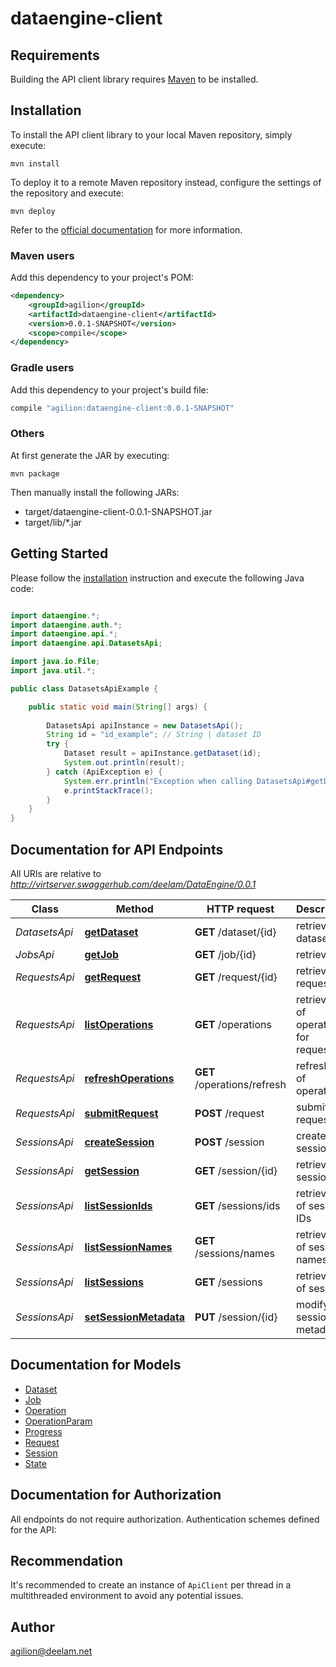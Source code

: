 # dataengine-client

## Requirements

Building the API client library requires [Maven](https://maven.apache.org/) to be installed.

## Installation

To install the API client library to your local Maven repository, simply execute:

```shell
mvn install
```

To deploy it to a remote Maven repository instead, configure the settings of the repository and execute:

```shell
mvn deploy
```

Refer to the [official documentation](https://maven.apache.org/plugins/maven-deploy-plugin/usage.html) for more information.

### Maven users

Add this dependency to your project's POM:

```xml
<dependency>
    <groupId>agilion</groupId>
    <artifactId>dataengine-client</artifactId>
    <version>0.0.1-SNAPSHOT</version>
    <scope>compile</scope>
</dependency>
```

### Gradle users

Add this dependency to your project's build file:

```groovy
compile "agilion:dataengine-client:0.0.1-SNAPSHOT"
```

### Others

At first generate the JAR by executing:

    mvn package

Then manually install the following JARs:

* target/dataengine-client-0.0.1-SNAPSHOT.jar
* target/lib/*.jar

## Getting Started

Please follow the [installation](#installation) instruction and execute the following Java code:

```java

import dataengine.*;
import dataengine.auth.*;
import dataengine.api.*;
import dataengine.api.DatasetsApi;

import java.io.File;
import java.util.*;

public class DatasetsApiExample {

    public static void main(String[] args) {
        
        DatasetsApi apiInstance = new DatasetsApi();
        String id = "id_example"; // String | dataset ID
        try {
            Dataset result = apiInstance.getDataset(id);
            System.out.println(result);
        } catch (ApiException e) {
            System.err.println("Exception when calling DatasetsApi#getDataset");
            e.printStackTrace();
        }
    }
}

```

## Documentation for API Endpoints

All URIs are relative to *http://virtserver.swaggerhub.com/deelam/DataEngine/0.0.1*

Class | Method | HTTP request | Description
------------ | ------------- | ------------- | -------------
*DatasetsApi* | [**getDataset**](docs/DatasetsApi.md#getDataset) | **GET** /dataset/{id} | retrieve dataset
*JobsApi* | [**getJob**](docs/JobsApi.md#getJob) | **GET** /job/{id} | retrieve job
*RequestsApi* | [**getRequest**](docs/RequestsApi.md#getRequest) | **GET** /request/{id} | retrieve request
*RequestsApi* | [**listOperations**](docs/RequestsApi.md#listOperations) | **GET** /operations | retrieve list of operations for requests
*RequestsApi* | [**refreshOperations**](docs/RequestsApi.md#refreshOperations) | **GET** /operations/refresh | refresh list of operations
*RequestsApi* | [**submitRequest**](docs/RequestsApi.md#submitRequest) | **POST** /request | submit a request
*SessionsApi* | [**createSession**](docs/SessionsApi.md#createSession) | **POST** /session | create a session
*SessionsApi* | [**getSession**](docs/SessionsApi.md#getSession) | **GET** /session/{id} | retrieve session
*SessionsApi* | [**listSessionIds**](docs/SessionsApi.md#listSessionIds) | **GET** /sessions/ids | retrieve list of session IDs
*SessionsApi* | [**listSessionNames**](docs/SessionsApi.md#listSessionNames) | **GET** /sessions/names | retrieve list of session names
*SessionsApi* | [**listSessions**](docs/SessionsApi.md#listSessions) | **GET** /sessions | retrieve list of sessions
*SessionsApi* | [**setSessionMetadata**](docs/SessionsApi.md#setSessionMetadata) | **PUT** /session/{id} | modify session metadata


## Documentation for Models

 - [Dataset](docs/Dataset.md)
 - [Job](docs/Job.md)
 - [Operation](docs/Operation.md)
 - [OperationParam](docs/OperationParam.md)
 - [Progress](docs/Progress.md)
 - [Request](docs/Request.md)
 - [Session](docs/Session.md)
 - [State](docs/State.md)


## Documentation for Authorization

All endpoints do not require authorization.
Authentication schemes defined for the API:

## Recommendation

It's recommended to create an instance of `ApiClient` per thread in a multithreaded environment to avoid any potential issues.

## Author

agilion@deelam.net

